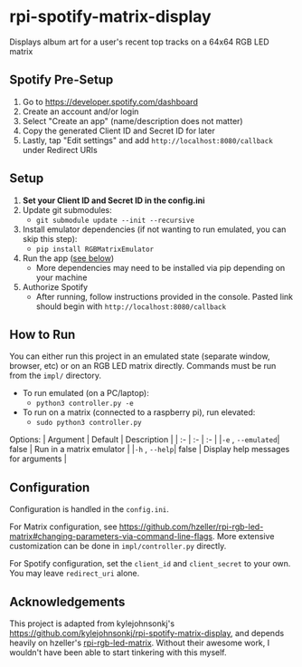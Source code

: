 # rpi-spotify-matrix-display

Displays album art for a user's recent top tracks on a 64x64 RGB LED matrix

## Spotify Pre-Setup
1. Go to https://developer.spotify.com/dashboard
2. Create an account and/or login
3. Select "Create an app" (name/description does not matter)
4. Copy the generated Client ID and Secret ID for later
5. Lastly, tap "Edit settings" and add `http://localhost:8080/callback` under Redirect URIs

## Setup
1. **Set your Client ID and Secret ID in the config.ini**
2. Update git submodules:
   - `git submodule update --init --recursive`
3. Install emulator dependencies (if not wanting to run emulated, you can skip this step):
   - `pip install RGBMatrixEmulator`
4. Run the app ([see below](#how-to-run))
   - More dependencies may need to be installed via pip depending on your machine
5. Authorize Spotify
   - After running, follow instructions provided in the console. Pasted link should begin with `http://localhost:8080/callback`

## How to Run
You can either run this project in an emulated state (separate window, browser, etc) or on an RGB LED matrix directly. Commands must be run from the `impl/` directory.

- To run emulated (on a PC/laptop):
    - `python3 controller.py -e`
- To run on a matrix (connected to a raspberry pi), run elevated:
    - `sudo python3 controller.py`

Options:
| Argument | Default | Description |
| :- | :- | :- |
|`-e` , `--emulated`| false | Run in a matrix emulator |
|`-h` , `--help`| false | Display help messages for arguments |

## Configuration
Configuration is handled in the `config.ini`.

For Matrix configuration, see https://github.com/hzeller/rpi-rgb-led-matrix#changing-parameters-via-command-line-flags.
More extensive customization can be done in `impl/controller.py` directly.

For Spotify configuration, set the `client_id` and `client_secret` to your own. You may leave `redirect_uri` alone.

## Acknowledgements
This project is adapted from kylejohnsonkj's https://github.com/kylejohnsonkj/rpi-spotify-matrix-display, and depends heavily on hzeller's [rpi-rgb-led-matrix](https://github.com/hzeller/rpi-rgb-led-matrix). Without their awesome work, I wouldn't have been able to start tinkering with this myself.
